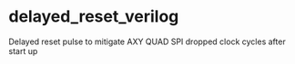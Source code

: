 # delayed_reset_verilog
Delayed reset pulse to mitigate AXY QUAD SPI dropped clock cycles after start up
